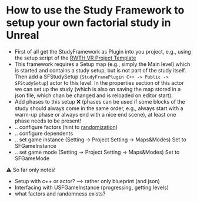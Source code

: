 # How to use the Study Framework to setup your own factorial study in Unreal

* First of all get the StudyFramework as Plugin into you project, e.g., using the setup script of the [RWTH VR Project Template](https://devhub.vr.rwth-aachen.de/VR-Group/unreal-development/unrealprojecttemplate)
* This framework requires a Setup map (e.g., simply the Main level) which is started and contains a study setup, but is not part of the study itself. Then add a SFStudySetup (``StudyFramePlugin C++ -> Public -> SFStudySetup``) actor to this level. In the properties section of this actor we can set up the study (which is also on saving the map stored in a json file, which chan be changed and is reloaded on editor start).
* Add phases to this setup :x: 
(phases can be used if some blocks of the study should always come in the same order, e.g., always start with a warm-up phase or always end with a nice end scene), at least one phase needs to be present!
* .. configure factors (hint to [randomization](Randomization))
* .. configure dependents
* .. set game instance (Setting -> Project Setting -> Maps&Modes) Set to SFGameInstance
* .. set game mode (Setting -> Project Setting -> Maps&Modes) Set to SFGameMode

:warning: So far only notes!

* Setup with c++ or actor? --> rather only blueprint (and json)
* Interfacing with USFGameInstance (progressing, getting levels)
* what factors and randomness exists?
